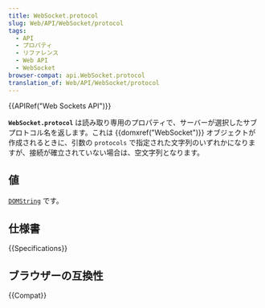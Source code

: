 ```yaml
---
title: WebSocket.protocol
slug: Web/API/WebSocket/protocol
tags:
  - API
  - プロパティ
  - リファレンス
  - Web API
  - WebSocket
browser-compat: api.WebSocket.protocol
translation_of: Web/API/WebSocket/protocol
---
```

{{APIRef("Web Sockets API")}}

**`WebSocket.protocol`** は読み取り専用のプロパティで、サーバーが選択したサブプロトコル名を返します。これは {{domxref("WebSocket")}} オブジェクトが作成されるときに、引数の `protocols` で指定された文字列のいずれかになりますが、接続が確立されていない場合は、空文字列となります。

## 値

[`DOMString`](/ja/docs/Web/API/DOMString) です。

## 仕様書

{{Specifications}}

## ブラウザーの互換性

{{Compat}}
